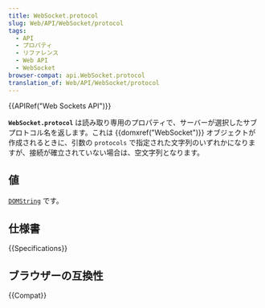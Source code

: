 ```yaml
---
title: WebSocket.protocol
slug: Web/API/WebSocket/protocol
tags:
  - API
  - プロパティ
  - リファレンス
  - Web API
  - WebSocket
browser-compat: api.WebSocket.protocol
translation_of: Web/API/WebSocket/protocol
---
```

{{APIRef("Web Sockets API")}}

**`WebSocket.protocol`** は読み取り専用のプロパティで、サーバーが選択したサブプロトコル名を返します。これは {{domxref("WebSocket")}} オブジェクトが作成されるときに、引数の `protocols` で指定された文字列のいずれかになりますが、接続が確立されていない場合は、空文字列となります。

## 値

[`DOMString`](/ja/docs/Web/API/DOMString) です。

## 仕様書

{{Specifications}}

## ブラウザーの互換性

{{Compat}}
